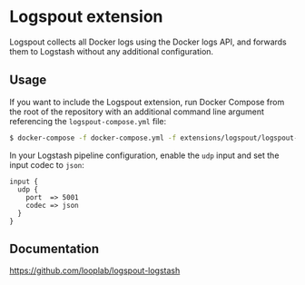 # Logspout extension

Logspout collects all Docker logs using the Docker logs API, and forwards them to Logstash without any additional
configuration.

## Usage

If you want to include the Logspout extension, run Docker Compose from the root of the repository with an additional
command line argument referencing the `logspout-compose.yml` file:

```bash
$ docker-compose -f docker-compose.yml -f extensions/logspout/logspout-compose.yml up
```

In your Logstash pipeline configuration, enable the `udp` input and set the input codec to `json`:

```logstash
input {
  udp {
    port  => 5001
    codec => json
  }
}
```

## Documentation

<https://github.com/looplab/logspout-logstash>
